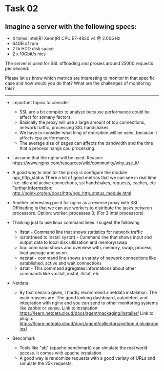 # Task 02

## Imagine a server with the following specs:

- 4 times Intel(R) Xeon(R) CPU E7-4830 v4 @ 2.00GHz
- 64GB of ram
- 2 tb HDD disk space
- 2 x 10Gbit/s nics

The server is used for SSL offloading and proxies around 25000 requests per second.

Please let us know which metrics are interesting to monitor in that specific case and how would you do that?  What are the challenges of monitoring this?

---
- Important topics to consider
  - SSL are a bit complex to analyze because performance could be affect for somany factors.
  - Basically the proxy will use a large amount of tcp connections, network traffic, processing SSL handshakes
  - We have to consider what king of encription will be used, because it affects cpu performance.
  - The average size of pages can affects the bandwidth and the time that a process hangs cpu processing.

- I assume that the nginx will be used.
Reason: https://www.nginx.com/resources/wiki/community/why_use_it/

- A good way to monitor the proxy is configure the module ngx_http_status
There a lot of good metrics that we can see in real time like:
    idle and active connections, ssl handshakes, requests, caches, etc
Further information: http://nginx.org/en/docs/http/ngx_http_status_module.html

- Another interesting point for nginx as a reverse proxy with SSL Offloading is that we can use workers to distribute the tasks between processors.
Option: worker_processes 3; (For 3 Intel processors)

- Thinking just to use linux command lines. I sugest the following
  - ifstat - Command line that shows statistics for network traffic
  - iostat(need to install systat) - Command line that shows input and output data to local disk utilization and memory/swap
  - top: command shows and overview with, memory, swap, process, load average and so on.
  - netstat - command line shows a variety of network connections like established, active and wait connections
  - dstat - This command agregates informations about other commands like vmstat, iostat, ifstat, etc

- Netdata
  - By that cenario given, I hardly recommend a netdata instalation. The main reasons are: The good looking dashboard, autodetect and integration with nginx and you can send to other monitoring systems like zabbix or sensu.
  Link to instalation: https://learn.netdata.cloud/docs/agent/packaging/installer/
  Link to plugin: https://learn.netdata.cloud/docs/agent/collectors/python.d.plugin/nginx/

- Benchmark
  - Tools like "ab" (apache benchmark) can simulate the real world access. It comes with apache instalation.
  - A good way is randomize requests with a good variety of URLs and simulate the 25k requests.
